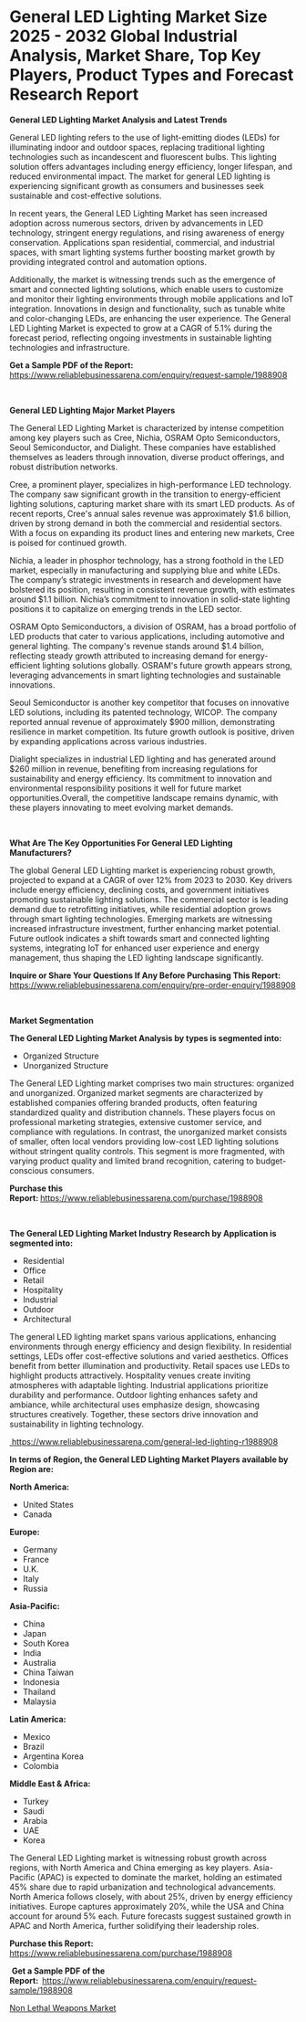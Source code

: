 <p><h1>General LED Lighting Market Size 2025 - 2032 Global Industrial Analysis, Market Share, Top Key Players, Product Types and Forecast Research Report</h1></p><p><strong>General LED Lighting Market Analysis and Latest Trends</strong></p>
<p><p>General LED lighting refers to the use of light-emitting diodes (LEDs) for illuminating indoor and outdoor spaces, replacing traditional lighting technologies such as incandescent and fluorescent bulbs. This lighting solution offers advantages including energy efficiency, longer lifespan, and reduced environmental impact. The market for general LED lighting is experiencing significant growth as consumers and businesses seek sustainable and cost-effective solutions.</p><p>In recent years, the General LED Lighting Market has seen increased adoption across numerous sectors, driven by advancements in LED technology, stringent energy regulations, and rising awareness of energy conservation. Applications span residential, commercial, and industrial spaces, with smart lighting systems further boosting market growth by providing integrated control and automation options.</p><p>Additionally, the market is witnessing trends such as the emergence of smart and connected lighting solutions, which enable users to customize and monitor their lighting environments through mobile applications and IoT integration. Innovations in design and functionality, such as tunable white and color-changing LEDs, are enhancing the user experience. The General LED Lighting Market is expected to grow at a CAGR of 5.1% during the forecast period, reflecting ongoing investments in sustainable lighting technologies and infrastructure.</p></p>
<p><strong>Get a Sample PDF of the Report:&nbsp;</strong> <a href="https://www.reliablebusinessarena.com/enquiry/request-sample/1988908?utm_campaign=2106&utm_medium=2&utm_source=Github&utm_content=ia&utm_term=20022025&utm_id=general-led-lighting">https://www.reliablebusinessarena.com/enquiry/request-sample/1988908</a></p>
<p>&nbsp;</p>
<p><strong>General LED Lighting Major Market Players</strong></p>
<p><p>The General LED Lighting Market is characterized by intense competition among key players such as Cree, Nichia, OSRAM Opto Semiconductors, Seoul Semiconductor, and Dialight. These companies have established themselves as leaders through innovation, diverse product offerings, and robust distribution networks.</p><p>Cree, a prominent player, specializes in high-performance LED technology. The company saw significant growth in the transition to energy-efficient lighting solutions, capturing market share with its smart LED products. As of recent reports, Cree's annual sales revenue was approximately $1.6 billion, driven by strong demand in both the commercial and residential sectors. With a focus on expanding its product lines and entering new markets, Cree is poised for continued growth.</p><p>Nichia, a leader in phosphor technology, has a strong foothold in the LED market, especially in manufacturing and supplying blue and white LEDs. The company’s strategic investments in research and development have bolstered its position, resulting in consistent revenue growth, with estimates around $1.1 billion. Nichia’s commitment to innovation in solid-state lighting positions it to capitalize on emerging trends in the LED sector.</p><p>OSRAM Opto Semiconductors, a division of OSRAM, has a broad portfolio of LED products that cater to various applications, including automotive and general lighting. The company's revenue stands around $1.4 billion, reflecting steady growth attributed to increasing demand for energy-efficient lighting solutions globally. OSRAM's future growth appears strong, leveraging advancements in smart lighting technologies and sustainable innovations.</p><p>Seoul Semiconductor is another key competitor that focuses on innovative LED solutions, including its patented technology, WICOP. The company reported annual revenue of approximately $900 million, demonstrating resilience in market competition. Its future growth outlook is positive, driven by expanding applications across various industries.</p><p>Dialight specializes in industrial LED lighting and has generated around $260 million in revenue, benefiting from increasing regulations for sustainability and energy efficiency. Its commitment to innovation and environmental responsibility positions it well for future market opportunities.Overall, the competitive landscape remains dynamic, with these players innovating to meet evolving market demands.</p></p>
<p>&nbsp;</p>
<p><strong>What Are The Key Opportunities For General LED Lighting Manufacturers?</strong></p>
<p><p>The global General LED Lighting market is experiencing robust growth, projected to expand at a CAGR of over 12% from 2023 to 2030. Key drivers include energy efficiency, declining costs, and government initiatives promoting sustainable lighting solutions. The commercial sector is leading demand due to retrofitting initiatives, while residential adoption grows through smart lighting technologies. Emerging markets are witnessing increased infrastructure investment, further enhancing market potential. Future outlook indicates a shift towards smart and connected lighting systems, integrating IoT for enhanced user experience and energy management, thus shaping the LED lighting landscape significantly.</p></p>
<p><strong>Inquire or Share Your Questions If Any Before Purchasing This Report:</strong> <a href="https://www.reliablebusinessarena.com/enquiry/pre-order-enquiry/1988908?utm_campaign=2106&utm_medium=2&utm_source=Github&utm_content=ia&utm_term=20022025&utm_id=general-led-lighting">https://www.reliablebusinessarena.com/enquiry/pre-order-enquiry/1988908</a></p>
<p>&nbsp;</p>
<p><strong>Market Segmentation</strong></p>
<p><strong>The General LED Lighting Market Analysis by types is segmented into:</strong></p>
<p><ul><li>Organized Structure</li><li>Unorganized Structure</li></ul></p>
<p><p>The General LED Lighting market comprises two main structures: organized and unorganized. Organized market segments are characterized by established companies offering branded products, often featuring standardized quality and distribution channels. These players focus on professional marketing strategies, extensive customer service, and compliance with regulations. In contrast, the unorganized market consists of smaller, often local vendors providing low-cost LED lighting solutions without stringent quality controls. This segment is more fragmented, with varying product quality and limited brand recognition, catering to budget-conscious consumers.</p></p>
<p><strong>Purchase this Report:&nbsp;</strong><a href="https://www.reliablebusinessarena.com/purchase/1988908?utm_campaign=2106&utm_medium=2&utm_source=Github&utm_content=ia&utm_term=20022025&utm_id=general-led-lighting">https://www.reliablebusinessarena.com/purchase/1988908</a></p>
<p>&nbsp;</p>
<p><strong>The General LED Lighting Market Industry Research by Application is segmented into:</strong></p>
<p><ul><li>Residential</li><li>Office</li><li>Retail</li><li>Hospitality</li><li>Industrial</li><li>Outdoor</li><li>Architectural</li></ul></p>
<p><p>The general LED lighting market spans various applications, enhancing environments through energy efficiency and design flexibility. In residential settings, LEDs offer cost-effective solutions and varied aesthetics. Offices benefit from better illumination and productivity. Retail spaces use LEDs to highlight products attractively. Hospitality venues create inviting atmospheres with adaptable lighting. Industrial applications prioritize durability and performance. Outdoor lighting enhances safety and ambiance, while architectural uses emphasize design, showcasing structures creatively. Together, these sectors drive innovation and sustainability in lighting technology.</p></p>
<p><a href="https://www.reliablebusinessarena.com/general-led-lighting-r1988908?utm_campaign=2106&utm_medium=2&utm_source=Github&utm_content=ia&utm_term=20022025&utm_id=general-led-lighting">&nbsp;https://www.reliablebusinessarena.com/general-led-lighting-r1988908</a></p>
<p><strong>In terms of Region, the General LED Lighting Market Players available by Region are:</strong></p>
<p>
    <p> <strong> North America: </strong>
        <ul>
            <li>United States</li>
            <li>Canada</li>
        </ul>
        </p> 
    <p> <strong> Europe: </strong>
        <ul>
            <li>Germany</li>
            <li>France</li>
            <li>U.K.</li>
            <li>Italy</li>
            <li>Russia</li>
        </ul>
        </p> 
    <p> <strong> Asia-Pacific: </strong>
        <ul>
            <li>China</li>
            <li>Japan</li>
            <li>South Korea</li>
            <li>India</li>
            <li>Australia</li>
            <li>China Taiwan</li>
            <li>Indonesia</li>
            <li>Thailand</li>
            <li>Malaysia</li>
        </ul>
        </p> 
    <p> <strong> Latin America: </strong>
        <ul>
            <li>Mexico</li>
            <li>Brazil</li>
            <li>Argentina Korea</li>
            <li>Colombia</li>
        </ul>
        </p> 
    <p> <strong> Middle East & Africa: </strong>
        <ul>
            <li>Turkey</li>
            <li>Saudi</li>
            <li>Arabia</li>
            <li>UAE</li>
            <li>Korea</li>
        </ul>
    </p>
    </p>
<p><p>The General LED Lighting market is witnessing robust growth across regions, with North America and China emerging as key players. Asia-Pacific (APAC) is expected to dominate the market, holding an estimated 45% share due to rapid urbanization and technological advancements. North America follows closely, with about 25%, driven by energy efficiency initiatives. Europe captures approximately 20%, while the USA and China account for around 5% each. Future forecasts suggest sustained growth in APAC and North America, further solidifying their leadership roles.</p></p>
<p><strong>Purchase this Report: </strong><a href="https://www.reliablebusinessarena.com/purchase/1988908?utm_campaign=2106&utm_medium=2&utm_source=Github&utm_content=ia&utm_term=20022025&utm_id=general-led-lighting">https://www.reliablebusinessarena.com/purchase/1988908</a></p>
<p>&nbsp;<strong>Get a Sample PDF of the Report:&nbsp;&nbsp;</strong><a href="https://www.reliablebusinessarena.com/enquiry/request-sample/1988908?utm_campaign=2106&utm_medium=2&utm_source=Github&utm_content=ia&utm_term=20022025&utm_id=general-led-lighting">https://www.reliablebusinessarena.com/enquiry/request-sample/1988908</a></p>
<p><strong></strong></p>
<p><p><a href="https://github.com/JosephineMcguire65/Market-Research-Report-List-1/blob/main/non-lethal-weapons-market.md?utm_campaign=2106&utm_medium=2&utm_source=Github&utm_content=ia&utm_term=20022025&utm_id=general-led-lighting">Non Lethal Weapons Market</a></p></p>